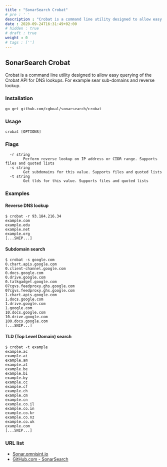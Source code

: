 ```yaml
---
title : "SonarSearch Crobat"
# pre : ' '
description : "Crobat is a command line utility designed to allow easy querying of the Crobat API for DNS lookups."
date : 2020-09-24T16:31:49+02:00
# hidden : true
# draft : true
weight : 0
# tags : ['']
---
```


## SonarSearch Crobat

Crobat is a command line utility designed to allow easy querying of the Crobat API for DNS lookups. For example sear sub-domains and reverse lookup.

### Installation

```plain
go get github.com/cgboal/sonarsearch/crobat
```

### Usage

```plain
crobat [OPTIONS]
```

### Flags

```plain
  -r string
        Perform reverse lookup on IP address or CIDR range. Supports files and quoted lists
  -s string
        Get subdomains for this value. Supports files and quoted lists
  -t string
        Get tlds for this value. Supports files and quoted lists
```

### Examples

#### Reverse DNS lookup

```plain
$ crobat -r 93.184.216.34
example.com
example.edu
example.net
example.org
[...SNIP...]
```

#### Subdomain search

```plain
$ crobat -s google.com
0.chart.apis.google.com
0.client-channel.google.com
0.docs.google.com
0.drive.google.com
0.talkgadget.google.com
07cgvs.feedproxy.ghs.google.com
07cgvs.feedproxy.ghs.google.com
1.chart.apis.google.com
1.docs.google.com
1.drive.google.com
1.google.com
10.docs.google.com
10.drive.google.com
100.docs.google.com
[...SNIP...]
```

#### TLD (Top Level Domain) search

```plain
$ crobat -t example
example.ac
example.ai
example.am
example.at
example.be
example.bi
example.by
example.cc
example.cf
example.ch
example.cm
example.cn
example.co.il
example.co.in
example.co.kr
example.co.nz
example.co.uk
example.com
[...SNIP...]
```

### URL list

* [Sonar.omnisint.io](https://sonar.omnisint.io/)
* [GitHub.com - SonarSearch](https://github.com/cgboal/sonarsearch)
